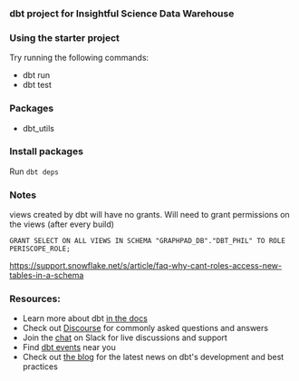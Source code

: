 ### dbt project for Insightful Science Data Warehouse

### Using the starter project

Try running the following commands:

- dbt run
- dbt test

### Packages

- dbt_utils

### Install packages

Run `dbt deps`

### Notes

views created by dbt will have no grants. Will need to grant permissions on the views (after every build)

```
GRANT SELECT ON ALL VIEWS IN SCHEMA "GRAPHPAD_DB"."DBT_PHIL" TO ROLE PERISCOPE_ROLE;
```

https://support.snowflake.net/s/article/faq-why-cant-roles-access-new-tables-in-a-schema

### Resources:

- Learn more about dbt [in the docs](https://docs.getdbt.com/docs/overview)
- Check out [Discourse](https://discourse.getdbt.com/) for commonly asked questions and answers
- Join the [chat](http://slack.getdbt.com/) on Slack for live discussions and support
- Find [dbt events](https://events.getdbt.com) near you
- Check out [the blog](https://blog.getdbt.com/) for the latest news on dbt's development and best practices
